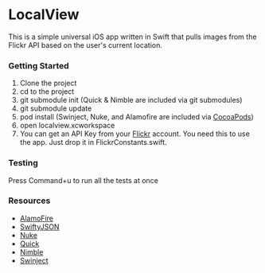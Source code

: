 # LocalView #

This is a simple universal iOS app written in Swift that pulls images from the Flickr API based on the user's current location.

### Getting Started ###
1. Clone the project
2. cd to the project
3. git submodule init (Quick & Nimble are included via git submodules)
4. git submodule update
5. pod install (Swinject, Nuke, and Alamofire are included via [CocoaPods](https://cocoapods.org/))
6. open localview.xcworkspace
7. You can get an API Key from your [Flickr](https://www.flickr.com) account. You need this to use the app. Just drop it in FlickrConstants.swift.

### Testing ###

Press Command+u to run all the tests at once

### Resources ###
* [AlamoFire](https://github.com/Alamofire/Alamofire)
* [SwiftyJSON](https://github.com/SwiftyJSON/SwiftyJSON)
* [Nuke](https://github.com/kean/Nuke)
* [Quick](https://github.com/Quick/Quick)
* [Nimble](https://github.com/Quick/Nimble)
* [Swinject](https://github.com/Swinject/Swinject)
